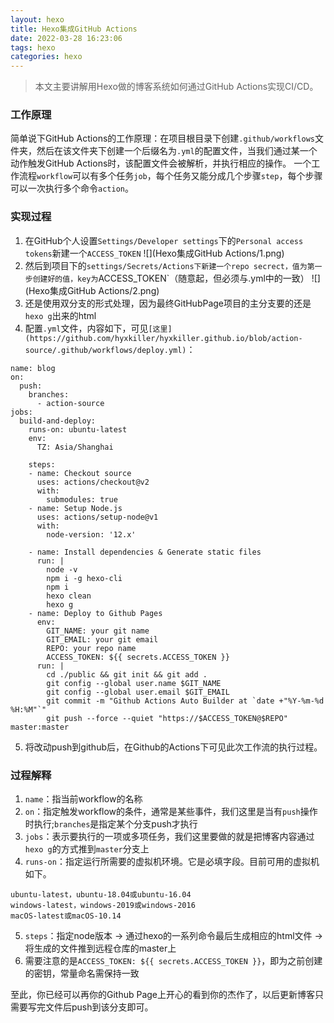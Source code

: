 ```yaml
---
layout: hexo
title: Hexo集成GitHub Actions
date: 2022-03-28 16:23:06
tags: hexo
categories: hexo 
---
```


> 本文主要讲解用Hexo做的博客系统如何通过GitHub Actions实现CI/CD。

### 工作原理
简单说下GitHub Actions的工作原理：在项目根目录下创建`.github/workflows`文件夹，然后在该文件夹下创建一个后缀名为`.yml`的配置文件，当我们通过某一个动作触发GitHub Actions时，该配置文件会被解析，并执行相应的操作。
一个工作流程`workflow`可以有多个任务`job`，每个任务又能分成几个步骤`step`，每个步骤可以一次执行多个命令`action`。

### 实现过程
1. 在GitHub个人设置`Settings/Developer settings`下的`Personal access tokens`新建一个`ACCESS_TOKEN`
![](Hexo集成GitHub Actions/1.png)
2. 然后到项目下的`settings/Secrets/Actions下新建一个repo secrect，值为第一步创建好的值，key为`ACCESS_TOKEN`（随意起，但必须与.yml中的一致）
![](Hexo集成GitHub Actions/2.png)
3. 还是使用双分支的形式处理，因为最终GitHubPage项目的主分支要的还是`hexo g`出来的html
4. 配置`.yml`文件，内容如下，可见`[这里](https://github.com/hyxkiller/hyxkiller.github.io/blob/action-source/.github/workflows/deploy.yml)`：
  ```
  name: blog
  on: 
    push:
      branches:
        - action-source
  jobs:
    build-and-deploy:
      runs-on: ubuntu-latest
      env:
        TZ: Asia/Shanghai
      
      steps:
      - name: Checkout source
        uses: actions/checkout@v2
        with:
          submodules: true
      - name: Setup Node.js
        uses: actions/setup-node@v1
        with:
          node-version: '12.x'

      - name: Install dependencies & Generate static files
        run: |
          node -v
          npm i -g hexo-cli
          npm i
          hexo clean
          hexo g
      - name: Deploy to Github Pages
        env:
          GIT_NAME: your git name
          GIT_EMAIL: your git email
          REPO: your repo name
          ACCESS_TOKEN: ${{ secrets.ACCESS_TOKEN }}
        run: |
          cd ./public && git init && git add .
          git config --global user.name $GIT_NAME
          git config --global user.email $GIT_EMAIL
          git commit -m "Github Actions Auto Builder at `date +"%Y-%m-%d %H:%M"`"
          git push --force --quiet "https://$ACCESS_TOKEN@$REPO" master:master
  ```
5. 将改动push到github后，在Github的Actions下可见此次工作流的执行过程。

### 过程解释
1. `name`：指当前workflow的名称
2. `on`：指定触发workflow的条件，通常是某些事件，我们这里是当有`push`操作时执行;`branches`是指定某个分支push才执行
3. `jobs`：表示要执行的一项或多项任务，我们这里要做的就是把博客内容通过`hexo g`的方式推到`master`分支上
4. `runs-on`：指定运行所需要的虚拟机环境。它是必填字段。目前可用的虚拟机如下。
```
ubuntu-latest，ubuntu-18.04或ubuntu-16.04
windows-latest，windows-2019或windows-2016
macOS-latest或macOS-10.14
```
5. `steps`：指定node版本 -> 通过hexo的一系列命令最后生成相应的html文件 -> 将生成的文件推到远程仓库的master上
6. 需要注意的是`ACCESS_TOKEN: ${{ secrets.ACCESS_TOKEN }}`，即为之前创建的密钥，常量命名需保持一致

至此，你已经可以再你的Github Page上开心的看到你的杰作了，以后更新博客只需要写完文件后push到该分支即可。